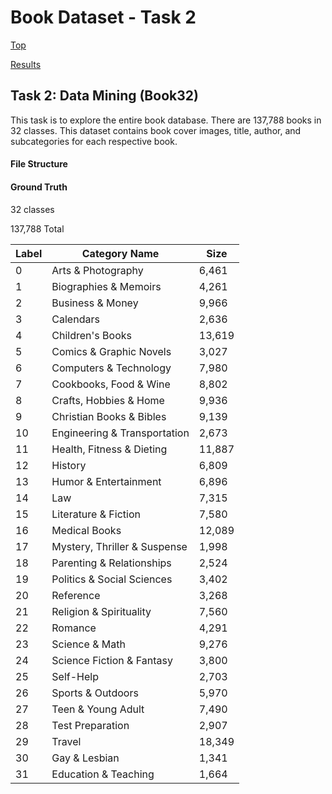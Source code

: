 # Book Dataset - Task 2

[Top](../)

[Results](../docs/results.md)

## Task 2: Data Mining (Book32)

This task is to explore the entire book database. There are 137,788 books in 32 classes. This dataset contains book cover images, title, author, and subcategories for each respective book.

#### File Structure

#### Ground Truth

32 classes

137,788 Total

|Label|Category Name|Size|
|---|---|---|
|0|Arts & Photography|6,461|
|1|Biographies & Memoirs|4,261|
|2|Business & Money|9,966|
|3|Calendars|2,636|
|4|Children's Books|13,619|
|5|Comics & Graphic Novels|3,027|
|6|Computers & Technology|7,980|
|7|Cookbooks, Food & Wine|8,802|
|8|Crafts, Hobbies & Home|9,936|
|9|Christian Books & Bibles|9,139|
|10|Engineering & Transportation|2,673|
|11|Health, Fitness & Dieting|11,887|
|12|History|6,809|
|13|Humor & Entertainment|6,896|
|14|Law|7,315|
|15|Literature & Fiction|7,580|
|16|Medical Books|12,089|
|17|Mystery, Thriller & Suspense|1,998|
|18|Parenting & Relationships|2,524|
|19|Politics & Social Sciences|3,402|
|20|Reference|3,268|
|21|Religion & Spirituality|7,560|
|22|Romance|4,291|
|23|Science & Math|9,276|
|24|Science Fiction & Fantasy|3,800|
|25|Self-Help|2,703|
|26|Sports & Outdoors|5,970|
|27|Teen & Young Adult|7,490|
|28|Test Preparation|2,907|
|29|Travel|18,349|
|30|Gay & Lesbian|1,341|
|31|Education & Teaching|1,664|